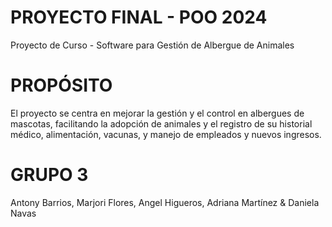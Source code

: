 # PROYECTO FINAL - POO 2024
Proyecto de Curso - Software para Gestión de Albergue de Animales 

# PROPÓSITO
El proyecto se centra en mejorar la gestión y el control en albergues de mascotas, facilitando la adopción de animales y el registro de su historial médico, alimentación, vacunas, y manejo de empleados y nuevos ingresos.

# GRUPO 3
Antony Barrios, Marjori Flores, Angel Higueros, Adriana Martínez & Daniela Navas
